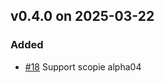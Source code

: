 ## v0.4.0 on 2025-03-22
### Added
* [#18](https://github.com/miniscruff/scopie-go/issues/18) Support scopie alpha04
